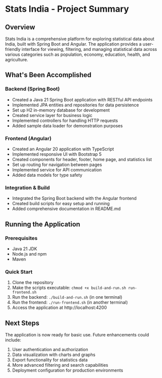 # Stats India - Project Summary

## Overview
Stats India is a comprehensive platform for exploring statistical data about India, built with Spring Boot and Angular. The application provides a user-friendly interface for viewing, filtering, and managing statistical data across various categories such as population, economy, education, health, and agriculture.

## What's Been Accomplished

### Backend (Spring Boot)
- Created a Java 21 Spring Boot application with RESTful API endpoints
- Implemented JPA entities and repositories for data persistence
- Set up H2 in-memory database for development
- Created service layer for business logic
- Implemented controllers for handling HTTP requests
- Added sample data loader for demonstration purposes

### Frontend (Angular)
- Created an Angular 20 application with TypeScript
- Implemented responsive UI with Bootstrap 5
- Created components for header, footer, home page, and statistics list
- Set up routing for navigation between pages
- Implemented service for API communication
- Added data models for type safety

### Integration & Build
- Integrated the Spring Boot backend with the Angular frontend
- Created build scripts for easy setup and running
- Added comprehensive documentation in README.md

## Running the Application

### Prerequisites
- Java 21 JDK
- Node.js and npm
- Maven

### Quick Start
1. Clone the repository
2. Make the scripts executable: `chmod +x build-and-run.sh run-frontend.sh`
3. Run the backend: `./build-and-run.sh` (in one terminal)
4. Run the frontend: `./run-frontend.sh` (in another terminal)
5. Access the application at http://localhost:4200

## Next Steps
The application is now ready for basic use. Future enhancements could include:

1. User authentication and authorization
2. Data visualization with charts and graphs
3. Export functionality for statistics data
4. More advanced filtering and search capabilities
5. Deployment configuration for production environments